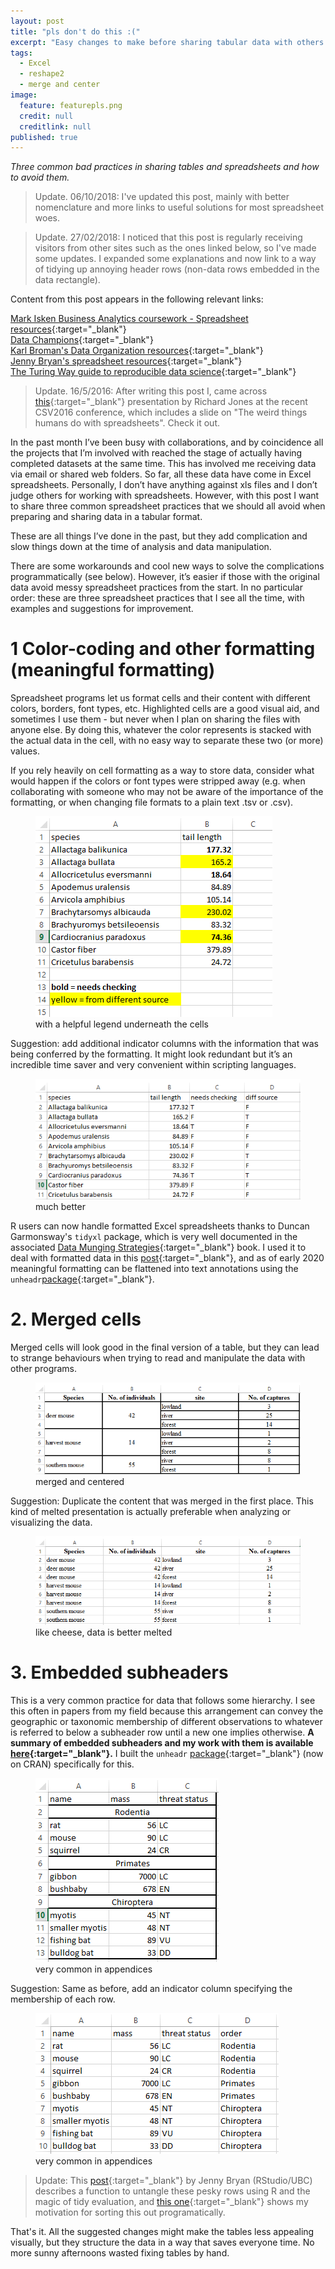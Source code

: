 ```yaml
---
layout: post
title: "pls don't do this :("
excerpt: "Easy changes to make before sharing tabular data with others. "
tags: 
  - Excel
  - reshape2
  - merge and center
image: 
  feature: featurepls.png
  credit: null
  creditlink: null
published: true
---
```


_Three common bad practices in sharing tables and spreadsheets and how to avoid them._

> Update. 06/10/2018: I've updated this post, mainly with better nomenclature and more links to useful solutions for most spreadsheet woes. 

> Update. 27/02/2018: I noticed that this post is regularly receiving visitors from other sites such as the ones linked below, so I've made some updates. I expanded some explanations and now link to a way of tidying up annoying header rows (non-data rows embedded in the data rectangle).

Content from this post appears in the following relevant links:  

[Mark Isken Business Analytics coursework - Spreadsheet resources](http://www.sba.oakland.edu/faculty/isken/courses/mis5460_f18/data_org_principles_spreadsheets.html){:target="_blank"}  
[Data Champions](http://bioinformatics-core-shared-training.github.io/avoid-data-disaster/){:target="_blank"}  
[Karl Broman's Data Organization resources](http://kbroman.org/dataorg/pages/resources.html){:target="_blank"}  
[Jenny Bryan's spreadsheet resources](https://github.com/jennybc/2016-06_spreadsheets){:target="_blank"}  
[The Turing Way guide to reproducible data science](https://the-turing-way.netlify.com/introduction/introduction){:target="_blank"} 

> Update. 16/5/2016: After writing this post I, came across [this](http://cottagelabs.com/weave/csvconf){:target="_blank"} presentation by Richard Jones at the recent CSV2016 conference, which includes a slide on "The weird things humans do with spreadsheets". Check it out.

In the past month I’ve been busy with collaborations, and by coincidence all the projects that I’m involved with reached the stage of actually having completed datasets at the same time. This has involved me receiving data via email or shared web folders. So far, all these data have come in Excel spreadsheets. Personally, I don’t have anything against xls files and I don’t judge others for working with spreadsheets. However, with this post I want to share three common spreadsheet practices that we should all avoid when preparing and sharing data in a tabular format. 

These are all things I’ve done in the past, but they add complication and slow things down at the time of analysis and data manipulation.

There are some workarounds and cool new ways to solve the complications programmatically (see below). However, it’s easier if those with the original data avoid messy spreadsheet practices from the start. In no particular order: these are three spreadsheet practices that I see all the time, with examples and suggestions for improvement.

# 1 Color-coding and other formatting (meaningful formatting)

Spreadsheet programs let us format cells and their content with different colors, borders, font types, etc. Highlighted cells are a good visual aid, and sometimes I use them - but never when I plan on sharing the files with anyone else.
By doing this, whatever the color represents is stacked with the actual data in the cell, with no easy way to separate these two (or more) values. 

If you rely heavily on cell formatting as a way to store data, consider what would happen if the colors or font types were stripped away (e.g. when collaborating with someone who may not be aware of the importance of the formatting, or when changing file formats to a plain text .tsv or .csv).

<figure>
    <a href="/images/xlsEx1.png"><img src="/images/xlsEx1.png"></a>
        <figcaption>with a helpful legend underneath the cells</figcaption>
</figure>


Suggestion: add additional indicator columns with the information that was being conferred by the formatting. It might look redundant but it’s an incredible time saver and very convenient within scripting languages.

<figure>
    <a href="/images/xlsEx1.2.png"><img src="/images/xlsEx1.2.png"></a>
        <figcaption>much better</figcaption>
</figure>

R users can now handle formatted Excel spreadsheets thanks to Duncan Garmonsway's `tidyxl` package, which is very well documented in the associated [Data Munging Strategies](https://nacnudus.github.io/spreadsheet-munging-strategies/index.html){:target="_blank"} book. I used it to deal with formatted data in this [post](https://luisdva.github.io/rstats/excel-trivia/){:target="_blank"}, and as of early 2020 meaningful formatting can be flattened into text annotations using the `unheadr`[package](https://unheadr.liomys.mx){:target="_blank"}. 

# 2. Merged cells

Merged cells will look good in the final version of a table, but they can lead to strange behaviours when trying to read and manipulate the data with other programs. 

<figure>
    <a href="/images/xlsEx2.png"><img src="/images/xlsEx2.png"></a>
        <figcaption>merged and centered</figcaption>
</figure>

Suggestion: Duplicate the content that was merged in the first place. This kind of melted presentation is actually preferable when analyzing or visualizing the data.

<figure>
    <a href="/images/xlsEx2.1.png"><img src="/images/xlsEx2.1.png"></a>
        <figcaption>like cheese, data is better melted</figcaption>
</figure>


# 3. Embedded subheaders

This is a very common practice for data that follows some hierarchy. I see this often in papers from my field because this arrangement can convey the geographic or taxonomic membership of different observations to whatever is referred to below a subheader row until a new one implies otherwise. **A summary of embedded subheaders and my work with them is available [here](https://luisdva.github.io/spreadsheet-hijinks/){:target="_blank"}.** I built the `unheadr` [package](https://github.com/luisDVA/unheadr){:target="_blank"} (now on CRAN) specifically for this. 

<figure>
    <a href="/images/xlsEx3.png"><img src="/images/xlsEx3.png"></a>
        <figcaption>very common in appendices</figcaption>
</figure>

Suggestion: Same as before, add an indicator column specifying the membership of each row.

<figure>
    <a href="/images/xlsEx3.1.png"><img src="/images/xlsEx3.1.png"></a>
        <figcaption>very common in appendices</figcaption>
</figure>

> Update: This [post](https://rstudio-pubs-static.s3.amazonaws.com/287966_3967f466282b4260a0163d9d9acdad57.html){:target="_blank"} by Jenny Bryan (RStudio/UBC) describes a function to untangle these pesky rows using R and the magic of tidy evaluation, and [this one](http://luisdva.github.io/rstats/tidyeval/){:target="_blank"} shows my motivation for sorting this out programatically.


That's it. All the suggested changes might make the tables less appealing visually, but they structure the data in a way that saves everyone time. No more sunny afternoons wasted fixing tables by hand.
